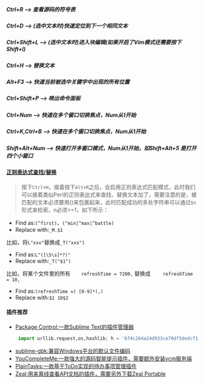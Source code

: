 ##### Ctrl+R --> 查看源码的符号表

##### Ctrl+D --> (选中文本时)快速定位到下一个相同文本

##### Ctrl+Shift+L --> (选中文本时)进入块编辑(如果开启了Vim模式还需要按下Shift+I)

##### Ctrl+H --> 替换文本

##### Alt+F3 --> 快速当前被选中关键字中出现的所有位置

##### Ctrl+Shift+P --> 唤出命令面板

##### Ctrl+Num --> 快速在多个窗口切换焦点，Num从1开始

##### Ctrl+K,Ctrl+B --> 快速在多个窗口切换焦点，Num从1开始

##### Shift+Alt+Num --> 快速打开多窗口模式，Num从1开始，如Shift+Alt+5 是打开四个小窗口

#### [正则表达式查找/替换](http://blog.csdn.net/kniost/article/details/54347874)
>按下`Ctrl+H`，接着按下`Alt+R`之后，会启用正则表达式匹配模式，此时我们可以接着类似Perl的正则表达式来查找、替换文本加了，需要注意的是，被匹配的文本必须要用()来包裹起来，此时匹配成功的多处字符串可以通过`$n`形式来检索，n必须>=1，如下所示：
 - Find as:`(^first)`、`(^min|^max|^battle)`
 - Replace with:`_M.$1`
 
 比如，将`L"xxx"`替换成`_T("xxx")`
 
 - Find as:`L"([\S\s]*?)"`
 - Replace with:`_T("$1")`
 
 比如，将某个文件里的所有`    refreshTime = 7200,` 替换成 `    refreshTime = 10,`
 
 - Find as:`(refreshTime =) [0-9]*(,)`
 - Replace with:`$1 10$2`

#### 插件推荐
 - [Package Control:一款Sublime Text的插件管理器](http://packagecontrol.io)
   ```python
    import urllib.request,os,hashlib; h = '6f4c264a24d933ce70df5dedcf1dcaee' + 'ebe013ee18cced0ef93d5f746d80ef60'; pf = 'Package Control.sublime-package'; ipp = sublime.installed_packages_path(); urllib.request.install_opener( urllib.request.build_opener( urllib.request.ProxyHandler()) ); by = urllib.request.urlopen( 'http://packagecontrol.io/' + pf.replace(' ', '%20')).read(); dh = hashlib.sha256(by).hexdigest(); print('Error validating download (got %s instead of %s), please try manual install' % (dh, h)) if dh != h else open(os.path.join( ipp, pf), 'wb' ).write(by)
   ```
 - [sublime-gbk:兼容Windows平台的默认文件编码](https://github.com/akira-cn/sublime-gbk)
 - [YouCompleteMe:一款强大的源码智能提示插件，需要额外安装ycm服务端](https://github.com/Valloric/ycmd)
 - [PlainTasks:一款基于ToDo实现的待办事项管理插件](https://github.com/aziz/PlainTasks)
 - [Zeal:用来离线查看API文档的插件，需要另外下载Zeal Portable](https://github.com/vaanwd/Zeal)
